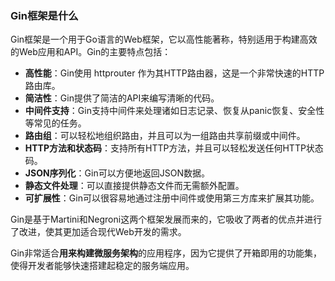 ### Gin框架是什么

Gin框架是一个用于Go语言的Web框架，它以高性能著称，特别适用于构建高效的Web应用和API。Gin的主要特点包括：

- **高性能**：Gin使用 httprouter 作为其HTTP路由器，这是一个非常快速的HTTP路由库。
- **简洁性**：Gin提供了简洁的API来编写清晰的代码。
- **中间件支持**：Gin支持中间件来处理诸如日志记录、恢复从panic恢复、安全性等常见的任务。
- **路由组**：可以轻松地组织路由，并且可以为一组路由共享前缀或中间件。
- **HTTP方法和状态码**：支持所有HTTP方法，并且可以轻松发送任何HTTP状态码。
- **JSON序列化**：Gin可以方便地返回JSON数据。
- **静态文件处理**：可以直接提供静态文件而无需额外配置。
- **可扩展性**：Gin可以很容易地通过注册中间件或使用第三方库来扩展其功能。

Gin是基于Martini和Negroni这两个框架发展而来的，它吸收了两者的优点并进行了改进，使其更加适合现代Web开发的需求。

Gin非常适合**用来构建微服务架构**的应用程序，因为它提供了开箱即用的功能集，使得开发者能够快速搭建起稳定的服务端应用。